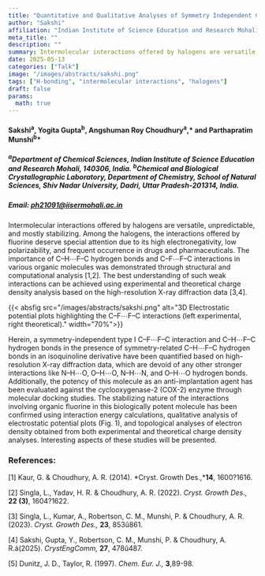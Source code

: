 ```yaml
---
title: "Quantitative and Qualitative Analyses of Symmetry Independent C–F⋯F–C Interaction and C-H⋯F–C Hydrogen Bonds in a Biologically Potent Isoquinoline Derivative: Insights from Charge Density Analysis"
author: "Sakshi"
affiliation: "Indian Institute of Science Education and Research Mohali"
meta_title: ""
description: ""
summary: Intermolecular interactions offered by halogens are versatile, unpredictable, and mostly stabilizing. Among the halogens, the interactions offered by fluorine deserve special attention
date: 2025-05-13
categories: ["Talk"]
image: "/images/abstracts/sakshi.png"
tags: ["H-bonding", "intermolecular interactions", "halogens"]
draft: false
params:
  math: true
---
```


#### Sakshi<sup>a</sup>, Yogita Gupta<sup>b</sup>, Angshuman Roy Choudhury<sup>a</sup>,\* and Parthapratim Munshi<sup>b</sup>\*

##### <sup>a</sup>Department of Chemical Sciences, Indian Institute of Science Education and Research Mohali, 140306, India. <sup>b</sup>Chemical and Biological Crystallographic Laboratory, Department of Chemistry, School of Natural Sciences, Shiv Nadar University, Dadri, Uttar Pradesh-201314, India.

##### Email: ph21091@iisermohali.ac.in

Intermolecular interactions offered by halogens are versatile, unpredictable, and mostly stabilizing. Among the halogens, the interactions offered by fluorine deserve special attention due to its high electronegativity, low polarizability, and frequent occurrence in drugs and pharmaceuticals. The importance of C–H⋯F–C hydrogen bonds and C–F⋯F–C interactions in various organic molecules was demonstrated through structural and computational analysis [1,2]. The best understanding of such weak interactions can be achieved using experimental and theoretical charge density analysis based on the high-resolution X-ray diffraction data [3,4]. 

{{< absfig src="/images/abstracts/sakshi.png" alt="3D Electrostatic potential plots highlighting the C–F⋯F–C interactions (left experimental, right theoretical)." width="70%">}}

Herein, a symmetry-independent type I C–F⋯F–C interaction and C–H⋯F–C hydrogen bonds in the presence of symmetry-related C–H⋯F–C hydrogen bonds in an isoquinoline derivative have been quantified based on high-resolution X-ray diffraction data, which are devoid of any other stronger interactions like N–H⋯O, O–H⋯O, N–H⋯N, and O–H⋯O hydrogen bonds. Additionally, the potency of this molecule as an anti-implantation agent has been evaluated against the cyclooxygenase-2 (COX-2) enzyme through molecular docking studies. The stabilizing nature of the interactions involving organic fluorine in this biologically potent molecule has been confirmed using interaction energy calculations, qualitative analysis of electrostatic potential plots (Fig. 1), and topological analyses of electron density obtained from both experimental and theoretical charge density analyses. Interesting aspects of these studies will be presented.


### References:

[1] Kaur, G. & Choudhury, A. R. (2014). *Cryst. Growth Des.,***14**, 1600?1616.

[2] Singla, L., Yadav, H. R. & Choudhury, A. R. (2022). *Cryst. Growth Des.,* **22 (3)**, 1604?1622.

[3] Singla, L., Kumar, A., Robertson, C. M., Munshi, P. & Choudhury, A. R. (2023). *Cryst. Growth Des.,* **23**, 853û861.

[4] Sakshi, Gupta, Y., Robertson, C. M., Munshi, P. & Choudhury, A. R.á(2025). *CrystEngComm,* **27**, 478û487.

[5] Dunitz, J. D., Taylor, R. (1997). *Chem. Eur. J.,* **3**,89-98.

